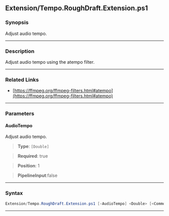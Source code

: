 
Extension/Tempo.RoughDraft.Extension.ps1
----------------------------------------
### Synopsis
Adjust audio tempo.

---
### Description

Adjust audio tempo using the atempo filter.

---
### Related Links
* [https://ffmpeg.org/ffmpeg-filters.html#atempo](https://ffmpeg.org/ffmpeg-filters.html#atempo)



---
### Parameters
#### **AudioTempo**

Adjust audio tempo.



> **Type**: ```[Double]```

> **Required**: true

> **Position**: 1

> **PipelineInput**:false



---
### Syntax
```PowerShell
Extension/Tempo.RoughDraft.Extension.ps1 [-AudioTempo] <Double> [<CommonParameters>]
```
---




